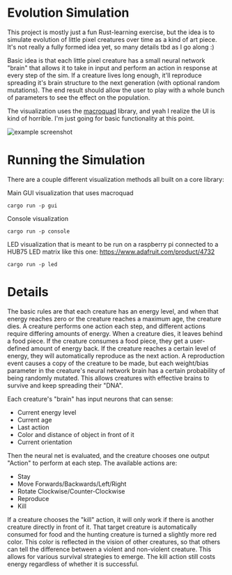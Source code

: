 # Evolution Simulation

This project is mostly just a fun Rust-learning exercise, but the idea is to simulate evolution of little
pixel creatures over time as a kind of art piece. It's not really a fully formed idea yet, so many details tbd
as I go along :)

Basic idea is that each little pixel creature has a small neural network
"brain" that allows it to take in input and perform an action in response at every step of the sim.
If a creature lives long enough, it'll reproduce spreading it's brain structure to the next generation (with
optional random mutations). The end result should allow the user to play with a whole bunch of parameters to 
see the effect on the population.

The visualization uses the [macroquad](https://macroquad.rs/) library, and yeah I realize the UI is kind of horrible.
I'm just going for basic functionality at this point.

![example screenshot](images/evolution_sim.gif)


# Running the Simulation

There are a couple different visualization methods all built on a core library:

Main GUI visualization that uses macroquad
```
cargo run -p gui
```

Console visualization
```
cargo run -p console
```

LED visualization that is meant to be run on a raspberry pi connected to a HUB75 LED matrix like this one: https://www.adafruit.com/product/4732
```
cargo run -p led
```

# Details

The basic rules are that each creature has an energy level, and when that energy reaches zero or the creature reaches a maximum age,
the creature dies. A creature performs one action each step, and different actions require differing amounts of energy.
 When a creature dies, it leaves behind a food piece. If the creature consumes a food piece, they get 
a user-defined amount of energy back. If the creature reaches a certain level of energy, they will automatically reproduce as the next action. A reproduction event causes a copy of the creature to be made,
but each weight/bias parameter in the creature's neural network brain has a certain probability of being randomly mutated.
This allows creatures with effective brains to survive and keep spreading their "DNA".


Each creature's "brain" has input neurons that can sense:
* Current energy level
* Current age
* Last action
* Color and distance of object in front of it
* Current orientation

Then the neural net is evaluated, and the creature chooses one output "Action" to perform at each step. The available actions are:
* Stay
* Move Forwards/Backwards/Left/Right
* Rotate Clockwise/Counter-Clockwise 
* Reproduce
* Kill

If a creature chooses the "kill" action, it will only work if there is another creature directly in front of it. That target creature is automatically consumed for food and the hunting creature is turned a slightly more red color. This color is reflected in the vision of other creatures, so that others can tell the difference between a violent and non-violent creature. This allows for various survival strategies to emerge. The kill action still costs energy regardless of whether it is successful.



